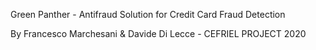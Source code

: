 Green Panther - Antifraud Solution for Credit Card Fraud Detection

By Francesco Marchesani & Davide Di Lecce - CEFRIEL PROJECT 2020

